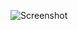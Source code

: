 ![Screenshot](https://raw.githubusercontent.com/Cryakl/Ultimate-RAT-Collection/refs/heads/main/HarmmyRat/Harmmy%20Rat%20v1.7/Screenshot.png)
